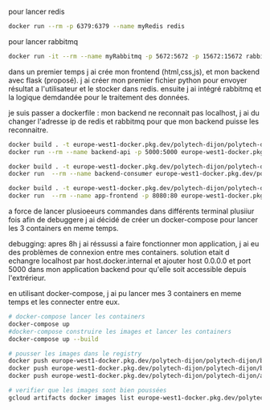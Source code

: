 pour lancer redis
```bash
docker run --rm -p 6379:6379 --name myRedis redis

```

pour lancer rabbitmq
```bash 
docker run -it --rm --name myRabbitmq -p 5672:5672 -p 15672:15672 rabbitmq:3.12-management

```

dans un premier temps j ai crée mon frontend (html,css,js), et mon backend avec flask (proposé).
j ai créer mon premier fichier python pour envoyer résultat a l'utilisateur et le stocker dans redis.
ensuite j ai intégré rabbitmq et la logique demdandée pour le traitement des données.

je suis passer a dockerfile : mon backend ne reconnait pas localhost, j ai du changer l'adresse ip de redis et rabbitmq pour que mon backend puisse les reconnaitre.


```bash
docker build . -t europe-west1-docker.pkg.dev/polytech-dijon/polytech-dijon/backend-api:talebv3
docker run --rm --name backend-api -p 5000:5000 europe-west1-docker.pkg.dev/polytech-dijon/polytech-dijon/backend-api:talebv3

```
```bash
docker build . -t europe-west1-docker.pkg.dev/polytech-dijon/polytech-dijon/backend-consumer:talebv3
docker run  --rm --name backend-consumer europe-west1-docker.pkg.dev/polytech-dijon/polytech-dijon/backend-consumer:talebv3

```
```bash
docker build . -t europe-west1-docker.pkg.dev/polytech-dijon/polytech-dijon/app-frontend:talebv6
docker run  --rm --name app-frontend -p 8080:80 europe-west1-docker.pkg.dev/polytech-dijon/polytech-dijon/app-frontend:talebv6

```
a force de lancer plusioeeurs commandes dans différents terminal plusiiur fois afin de debuggere j ai décidé de créer un docker-compose pour lancer les 3 containers en meme temps.

debugging:
apres 8h j ai réssussi a faire fonctionner mon application, j ai eu des problèmes de connexion entre mes containers. solution etait d echangre localhost par host.docker.internal et ajouter host 0.0.0.0 et port 5000 dans mon application backend pour qu'elle soit accessible depuis l'extrérieur.

en utilisant docker-compose, j ai pu lancer mes 3 containers en meme temps et les connecter entre eux.
```bash
# docker-compose lancer les containers 
docker-compose up 
#docker-compose construire les images et lancer les containers
docker-compose up --build
```

```bash
# pousser les images dans le registry
docker push europe-west1-docker.pkg.dev/polytech-dijon/polytech-dijon/backend-api:talebv3
docker push europe-west1-docker.pkg.dev/polytech-dijon/polytech-dijon/backend-consumer:talebv3
docker push europe-west1-docker.pkg.dev/polytech-dijon/polytech-dijon/app-frontend:talebv6
```

```bash
# verifier que les images sont bien poussées
gcloud artifacts docker images list europe-west1-docker.pkg.dev/polytech-dijon/polytech-dijon
```